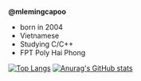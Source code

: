 <b>@mlemingcapoo</b>
- born in 2004
- Vietnamese
- Studying C/C++
- FPT Poly Hai Phong





[![Top Langs](https://github-readme-stats.vercel.app/api/top-langs/?username=mlemingcapoo&layout=compact)](https://github.com/anuraghazra/github-readme-stats) [![Anurag's GitHub stats](https://github-readme-stats.vercel.app/api?username=mlemingcapoo)](https://github.com/anuraghazra/github-readme-stats)
<!---
mlemingcapoo/mlemingcapoo is a ✨ special ✨ repository because its `README.md` (this file) appears on your GitHub profile.
You can click the Preview link to take a look at your changes.
--->
